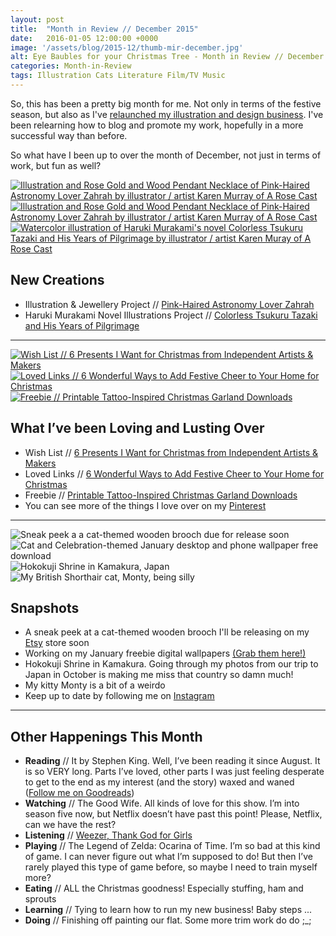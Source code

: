 ```yaml
---
layout: post
title:  "Month in Review // December 2015"
date:   2016-01-05 12:00:00 +0000
image: '/assets/blog/2015-12/thumb-mir-december.jpg'
alt: Eye Baubles for your Christmas Tree - Month in Review // December 2015
categories: Month-in-Review
tags: Illustration Cats Literature Film/TV Music
---
```


<p class="intro">So, this has been a pretty big month for me. Not only in terms of the festive season, but also as I've <a href="/my-work/2015/12/01/welcome-to-a-rose-cast.html" title="A New Start | Welcome to A Rose Cast">relaunched my illustration and design business</a>. I've been relearning how to blog and promote my work, hopefully in a more successful way than before.</p>

So what have I been up to over the month of December, not just in terms of work, but fun as well?

<div class="row">
	<div class="col-md-4"><a href="/my-work/2015/12/08/zahrah-portrait-illustration.html" title="Illustration and Rose Gold and Wood Pendant Necklace of Pink-Haired Astronomy Lover Zahrah"><img src="/assets/folio/portraits/portrait-illustration-zahrah.jpg" alt="Illustration and Rose Gold and Wood Pendant Necklace of Pink-Haired Astronomy Lover Zahrah by illustrator / artist Karen Murray of A Rose Cast"></a></div>
	<div class="col-md-4"><a href="/my-work/2015/12/08/zahrah-portrait-illustration.html" title="Illustration and Rose Gold and Wood Pendant Necklace of Pink-Haired Astronomy Lover Zahrah"><img src="/assets/folio/portraits/portrait-illustration-zahrah-wooden-necklace-02.jpg" alt="Illustration and Rose Gold and Wood Pendant Necklace of Pink-Haired Astronomy Lover Zahrah by illustrator / artist Karen Murray of A Rose Cast"></a></div>
	<div class="col-md-4"><a href="/my-work/2015/12/15/colorless-tsukuru-haruki-murakami.html" title="Watercolor illustration of Haruki Murakami's novel Colorless Tsukuru Tazaki and His Years of Pilgrimage"><img src="/assets/folio/murakami/illustration-murakami-colorlesstsukuru.jpg" alt="Watercolor illustration of Haruki Murakami's novel Colorless Tsukuru Tazaki and His Years of Pilgrimage by illustrator / artist Karen Muray of A Rose Cast"></a></div>
</div>

New Creations
---
+ Illustration & Jewellery Project // [Pink-Haired Astronomy Lover Zahrah](/my-work/2015/12/08/zahrah-portrait-illustration.html)
+ Haruki Murakami Novel Illustrations Project // [Colorless Tsukuru Tazaki and His Years of Pilgrimage](/my-work/2015/12/15/colorless-tsukuru-haruki-murakami.html)

* * *

<div class="row">
	<div class="col-md-4"><a href="/wish-list/2015/12/03/6-christmas-presents-from-independent-artists-makers.html" title="Wish List // 6 Presents I Want for Christmas from Independent Artists &amp; Makers"><img src="/assets/blog/2015-12/mrs-cat-brooch-audrey-jeanne.jpg" alt="Wish List // 6 Presents I Want for Christmas from Independent Artists &amp; Makers"></a></div>
	<div class="col-md-4"><a href="/loved-links/2015/12/17/6-ways-to-add-festive-cheer-to-your-home-for-christmas.html" title="Loved Links // 6 Wonderful Ways to Add Festive Cheer to Your Home for Christmas"><img src="/assets/blog/2015-12/stary-christmas-tree-decoration.jpg" alt="Loved Links // 6 Wonderful Ways to Add Festive Cheer to Your Home for Christmas"></a></div>
	<div class="col-md-4"><a href="/freebie/2015/12/10/printable-tattoo-inspired-christmas-garland.html" title="Freebie // Printable Tattoo-Inspired Christmas Garland Downloads"><img src="/assets/blog/2015-12/christmas-decoration-garland-reindeer-02.jpg" alt="Freebie // Printable Tattoo-Inspired Christmas Garland Downloads"></a></div>
</div>

What I’ve been Loving and Lusting Over
---
+ Wish List // [6 Presents I Want for Christmas from Independent Artists & Makers](/wish-list/2015/12/03/6-christmas-presents-from-independent-artists-makers.html)
+ Loved Links // [6 Wonderful Ways to Add Festive Cheer to Your Home for Christmas](/loved-links/2015/12/17/6-ways-to-add-festive-cheer-to-your-home-for-christmas.html)
+ Freebie // [Printable Tattoo-Inspired Christmas Garland Downloads](/freebie/2015/12/10/printable-tattoo-inspired-christmas-garland.html)
+ You can see more of the things I love over on my [Pinterest](http://pinterest.com/arosecast)

* * *

<div class="row">
	<div class="col-md-6"><img src="/assets/blog/2016-01/instagram-cat-wooden-brooch.jpg" alt="Sneak peek a a cat-themed wooden brooch due for release soon"></div>
	<div class="col-md-6"><img src="/assets/blog/2016-01/instagram-freebie-celebrate.jpg" alt="Cat and Celebration-themed January desktop and phone wallpaper free download"></div>
</div>

<div class="row">
	<div class="col-md-6"><img src="/assets/blog/2016-01/instagram-japan-kamakura.jpg" alt="Hokokuji Shrine in Kamakura, Japan"></div>
	<div class="col-md-6"><img src="/assets/blog/2016-01/instagram-monty-cat.jpg" alt="My British Shorthair cat, Monty, being silly"></div>
</div>

Snapshots
---
+ A sneak peek at a cat-themed wooden brooch I'll be releasing on my [Etsy](https://www.etsy.com/shop/arosecast) store soon
+ Working on my January freebie digital wallpapers [(Grab them here!)](/freebie/2015/12/31/cat-celebration-wallpapers.html)
+ Hokokuji Shrine in Kamakura. Going through my photos from our trip to Japan in October is making me miss that country so damn much!
+ My kitty Monty is a bit of a weirdo
+ Keep up to date by following me on [Instagram](http://instagram.com/arosecast)

* * *

Other Happenings This Month
---
+ <strong>Reading</strong> // It by Stephen King. Well, I’ve been reading it since August. It is so VERY long. Parts I’ve loved, other parts I was just feeling desperate to get to the end as my interest (and the story) waxed and waned ([Follow me on Goodreads](https://www.goodreads.com/arosecast))
+ <strong>Watching</strong> // The Good Wife. All kinds of love for this show. I’m into season five now, but Netflix doesn’t have past this point! Please, Netflix, can we have the rest?
+ <strong>Listening</strong> // [Weezer, Thank God for Girls](https://youtu.be/t4wjekuKn-4)
+ <strong>Playing</strong> // The Legend of Zelda: Ocarina of Time. I’m so bad at this kind of game. I can never figure out what I’m supposed to do! But then I’ve rarely played this type of game before, so maybe I need to train myself more?
+ <strong>Eating</strong> // ALL the Christmas goodness! Especially stuffing, ham and sprouts
+ <strong>Learning</strong> // Tying to learn how to run my new business! Baby steps ...
+ <strong>Doing</strong> // Finishing off painting our flat. Some more trim work do do ;_;